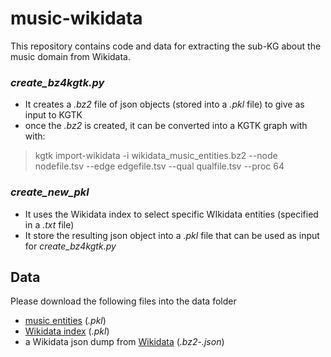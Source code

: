 # music-wikidata
This repository contains code and data for extracting the sub-KG about the music domain from Wikidata. 
### *create_bz4kgtk.py*
- It creates a *.bz2* file of json objects (stored into a *.pkl* file) to give as input to KGTK
- once the *.bz2* is created, it can be converted into a KGTK graph with with:
> kgtk import-wikidata -i wikidata_music_entities.bz2 --node nodefile.tsv --edge edgefile.tsv --qual qualfile.tsv --proc 64

### *create_new_pkl*
- It uses the Wikidata index to select specific WIkidata entities (specified in a *.txt* file)
- It store the resulting json object into a *.pkl* file that can be used as input for *create_bz4kgtk.py*

## Data
Please download the following files into the data folder
- [music entities](https://liveunibo.sharepoint.com/:u:/r/sites/polifonia/Shared%20Documents/WP4/Wikipedia%20corpus-KG/data/wikidata_music_entities.pkl?csf=1&web=1&e=Eqb5Du) (*.pkl*)
- [Wikidata index](https://liveunibo.sharepoint.com/:u:/r/sites/polifonia/Shared%20Documents/WP4/Wikipedia%20corpus-KG/data/wikidata_index.pkl?csf=1&web=1&e=ob6bUH) (*.pkl*)
- a Wikidata json dump from [Wikidata](https://dumps.wikimedia.org/wikidatawiki/entities/) (*.bz2*-*.json*)